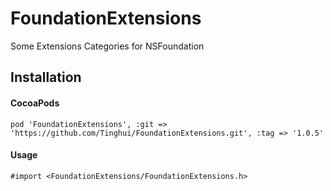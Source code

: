 # FoundationExtensions
Some Extensions Categories for NSFoundation

## Installation

#### CocoaPods

```objc
pod 'FoundationExtensions', :git => 'https://github.com/Tinghui/FoundationExtensions.git', :tag => '1.0.5'
```

#### Usage

```objc
#import <FoundationExtensions/FoundationExtensions.h>
```


